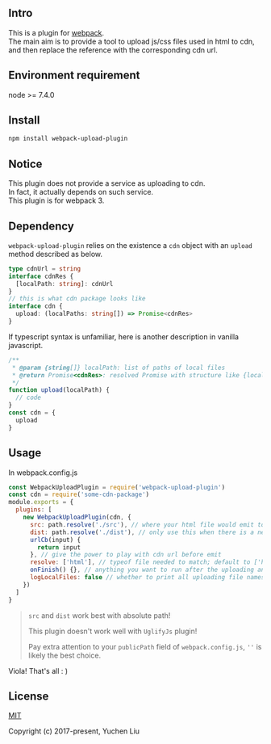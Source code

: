 ## Intro

This is a plugin for [webpack](https://github.com/webpack/webpack).<br>
The main aim is to provide a tool to upload js/css files used in html to cdn, and then replace the reference with the corresponding cdn url.<br>

## Environment requirement

node >= 7.4.0<br>

## Install

```bash
npm install webpack-upload-plugin
```

## Notice

This plugin does not provide a service as uploading to cdn.<br>
In fact, it actually depends on such service.<br>
This plugin is for webpack 3.

## Dependency

`webpack-upload-plugin` relies on the existence a `cdn` object with an `upload` method described as below.

```typescript
type cdnUrl = string
interface cdnRes {
  [localPath: string]: cdnUrl
}
// this is what cdn package looks like
interface cdn {
  upload: (localPaths: string[]) => Promise<cdnRes>
}
```

If typescript syntax is unfamiliar, here is another description in vanilla javascript.

```js
/**
 * @param {string[]} localPath: list of paths of local files
 * @return Promise<cdnRes>: resolved Promise with structure like {localPath: cdnUrl}
 */
function upload(localPath) {
  // code
}
const cdn = {
  upload
}
```

## Usage

In webpack.config.js

```js
const WebpackUploadPlugin = require('webpack-upload-plugin')
const cdn = require('some-cdn-package')
module.exports = {
  plugins: [
    new WebpackUploadPlugin(cdn, {
      src: path.resolve('./src'), // where your html file would emit to (with reference to local js/css files)
      dist: path.resolve('./dist'), // only use this when there is a need to separate origin outputs with cdn ones
      urlCb(input) {
        return input
      }, // give the power to play with cdn url before emit
      resolve: ['html'], // typeof file needed to match; default to ['html']
      onFinish() {}, // anything you want to run after the uploading and replacing process
      logLocalFiles: false // whether to print all uploading file names during the process
    })
  ]
}
```

> `src` and `dist` work best with absolute path!
>
> This plugin doesn't work well with `UglifyJs` plugin!
>
> Pay extra attention to your `publicPath` field of `webpack.config.js`, `''` is likely the best choice.

Viola! That's all : )

## License

[MIT](http://opensource.org/licenses/MIT)

Copyright (c) 2017-present, Yuchen Liu
